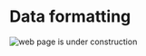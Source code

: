 # Data formatting

![web page is under construction](https://docimages.blob.core.chinacloudapi.cn/images/commingsoon20210514.jpg)
